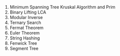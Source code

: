 1) Minimum Spanning Tree Kruskal Algorithm and Prim
2) Binary Lifting LCA
3) Modular Inverse
4) Ternary Search
5) Fermat Theorem
6) Euler Theorem
7) String Hashing
8) Fenwick Tree
9) Segment Tree
